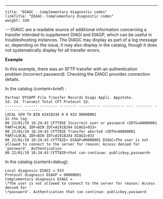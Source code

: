 ---
    title: "DIAGC - Complementary diagnostic codes"
    linkTitle: "DIAGC- Complementary diagnostic codes"
    weight: 320
---DIAGC are a readable source of additional information concerning a transfer intended to supplement DIAGI and DIAGP, which can be useful in troubleshooting instances. The DIAGC may display as part of a log message or, depending on the issue, it may also display in the catalog, though it does not systematically display for all transfer errors.

****Example****

In this example, there was an SFTP transfer with an authentication problem (incorrect password). Checking the DIAGC provides connection details.

In the catalog (content=brief) :

```
Partner DTSAPP File Transfer Records Diags Appli. Appstate.
Id. Id. Transmit Total CFT Protocol Id.
-------- ------ -------- -------- ---------- ---------- --- -------- -------- ---------
LOCAL SFH TH BIN A1918244 0 0 933 00000001
In the log
00 22/01/19 18:24:43 CFTT95E Incorrect user or password <IDTU=A0000001 PART=LOCAL IDF=BIN IDT=A1918244 DIAGI=933>
00 22/01/19 18:24:43 CFTT82E Transfer aborted <IDTU=A0000001 PART=LOCAL IDF=BIN IDT=A1918244 DIAGI=933
00 22/01/19 18:24:43 CFTT82E+ DIAGP=00000001 DIAGC=The user is not allowed to connect to the server for reason: Access denied for 'password'. Authentication
00 22/01/19 18:24:43 CFTT82E+that can continue: publickey,password>
```

In the catalog (content=debug):

```
Local diagnosis DIAGI = 933
Protocol diagnosis DIAGP = 00000001
Complementary diagnosis DIAGC =
\*The user is not allowed to connect to the server for reason: Access denied for '
\*password'. Authentication that can continue: publickey,password
```

 
